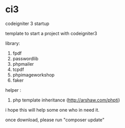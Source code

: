 # ci3
codeigniter 3 startup

template to start a project with codeigniter3

library:
1. fpdf
2. passwordlib
3. phpmailer
4. tcpdf
5. phpimageworkshop
6. faker

helper :
1. php template inheritance (http://arshaw.com/phpti)

i hope this will help some one who in need it.

once download, please run
"composer update"
